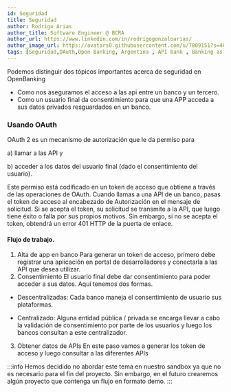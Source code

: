 ```yaml
---
id: Seguridad
title: Seguridad  
author: Rodrigo Arias	
author_title: Software Engineer @ BCRA
author_url: https://www.linkedin.com/in/rodrigogonzaloarias/
author_image_url: https://avatars0.githubusercontent.com/u/7809151?s=460&u=b092d09db6eaadff118e0a691095f67ac79b4a8e&v=4
tags: [Seguridad,OAuth,Open Banking, Argentina , API bank , Banking as a Service , Apis bancos Argentina]
---
```


Podemos distinguir dos tópicos importantes acerca de seguridad en OpenBanking

* Como nos aseguramos el acceso a las api entre un banco y un tercero. 
* Como un usuario final da consentimiento para que una APP acceda a sus datos privados resguardados en un banco.

<!--truncate-->
### Usando OAuth
OAuth 2 es un mecanismo de autorización que le da permiso para 

a) llamar a las API y

b) acceder a los datos del usuario final (dado el consentimiento del usuario). 

Este permiso está codificado en un token de acceso que obtiene a través de las operaciones de OAuth. Cuando llamas a una API de un banco, pasas el token de acceso al encabezado de Autorización en el mensaje de solicitud.
Si se acepta el token, su solicitud se transmite a la API, que luego tiene éxito o falla por sus propios motivos. Sin embargo, si no se acepta el token, obtendrá un error 401 HTTP de la puerta de enlace.

#### Flujo de trabajo.
1.	Alta de app en banco 
Para generar un token de acceso, primero debe registrar una aplicación en portal de desarrolladores y conectarla a las API que desea utilizar.
2.	Consentimiento
El usuario final debe dar consentimiento para poder acceder a sus datos. Aquí tenemos dos formas. 

* Descentralizadas: Cada banco maneja el consentimiento de usuario sus plataformas. 

* Centralizado: Alguna entidad pública / privada se encarga llevar a cabo la validación de consentimiento por parte de los usuarios y luego los bancos consultan a este centralizador.

3.	Obtener datos de APIs
En este paso vamos a generar los token de acceso y luego consultar a las diferentes APIs

:::info
Hemos decidido no abordar este tema en nuestro sandbox ya que no es necesario para el fin del proyecto. Sin embargo, en el futuro crearemos algún proyecto que contenga un flujo en formato demo. 
:::
